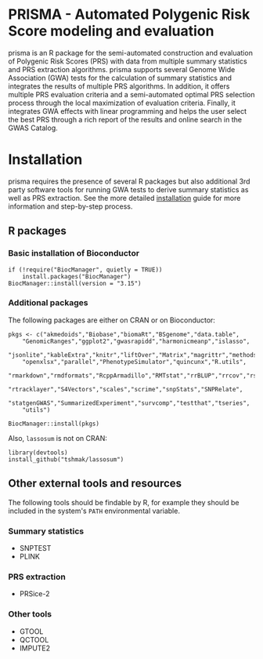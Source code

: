PRISMA - Automated Polygenic Risk Score modeling and evaluation
================================================================================

prisma is an R package for the semi-automated construction and evaluation of 
Polygenic Risk Scores (PRS) with data from multiple summary statistics and PRS 
extraction algorithms. prisma supports several Genome Wide Association (GWA) 
tests for the calculation of summary statistics and integrates the results of 
multiple PRS algorithms. In addition, it offers multiple PRS evaluation criteria 
and a semi-automated optimal PRS selection process through the local 
maximization of evaluation criteria. Finally, it integrates GWA effects with 
linear programming and helps the user select the best PRS through a rich report 
of the results and online search in the GWAS Catalog.

# Installation

prisma requires the presence of several R packages but also additional 3rd party
software tools for running GWA tests to derive summary statistics as well as PRS
extraction. See the more detailed 
[installation](#) 
guide for more information and step-by-step process.

## R packages

### Basic installation of Bioconductor

```
if (!require("BiocManager", quietly = TRUE))
    install.packages("BiocManager")
BiocManager::install(version = "3.15")
```

### Additional packages

The following packages are either on CRAN or on Bioconductor:

```
pkgs <- c("akmedoids","Biobase","biomaRt","BSgenome","data.table",
    "GenomicRanges","ggplot2","gwasrapidd","harmonicmeanp","islasso",
    "jsonlite","kableExtra","knitr","liftOver","Matrix","magrittr","methods",
    "openxlsx","parallel","PhenotypeSimulator","quincunx","R.utils",
    "rmarkdown","rmdformats","RcppArmadillo","RMTstat","rrBLUP","rrcov","rsnps",
    "rtracklayer","S4Vectors","scales","scrime","snpStats","SNPRelate",
    "statgenGWAS","SummarizedExperiment","survcomp","testthat","tseries",
    "utils")    

BiocManager::install(pkgs)
```

Also, `lassosum` is not on CRAN:

```
library(devtools)
install_github("tshmak/lassosum")
```

## Other external tools and resources

The following tools should be findable by R, for example they should be included
in the system's `PATH` environmental variable.

### Summary statistics

* SNPTEST
* PLINK

### PRS extraction

* PRSice-2

### Other tools

* GTOOL
* QCTOOL
* IMPUTE2
